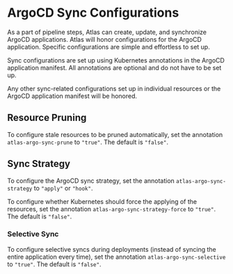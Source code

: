 # ArgoCD Sync Configurations

As a part of pipeline steps, Atlas can create, update, and synchronize ArgoCD applications. Atlas will honor configurations for the ArgoCD application. Specific configurations are simple and effortless to set up.

Sync configurations are set up using Kubernetes annotations in the ArgoCD application manifest. All annotations are optional and do not have to be set up.

Any other sync-related configurations set up in individual resources or the ArgoCD application manifest will be honored.

## Resource Pruning

To configure stale resources to be pruned automatically, set the annotation `atlas-argo-sync-prune` to `"true"`. The default is `"false"`.

## Sync Strategy

To configure the ArgoCD sync strategy, set the annotation `atlas-argo-sync-strategy` to `"apply"` or `"hook"`.

To configure whether Kubernetes should force the applying of the resources, set the annotation `atlas-argo-sync-strategy-force` to `"true"`. The default is `"false"`.

### Selective Sync

To configure selective syncs during deployments (instead of syncing the entire application every time), set the annotation `atlas-argo-sync-selective` to `"true"`. The default is `"false"`.
